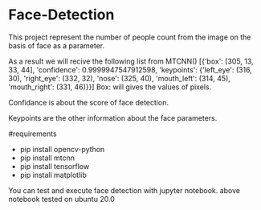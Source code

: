 # Face-Detection
This project represent the number of people count from the image on the basis of face as a parameter.


As a result we will recive the following list from MTCNN()
    [{'box': [305, 13, 33, 44],
    'confidence': 0.9999947547912598,
    'keypoints': {'left_eye': (316, 30),
    'right_eye': (332, 32), 
    'nose': (325, 40),
    'mouth_left': (314, 45), 
    'mouth_right': (331, 46)}}]
Box: will gives the values of pixels.

Confidance is about the score of face detection.

Keypoints are the other information about the face parameters.


#requirements
* pip install opencv-python
* pip install mtcnn
* pip install tensorflow
* pip install matplotlib

You can test and execute face detection with jupyter notebook.
above notebook tested on ubuntu 20.0
